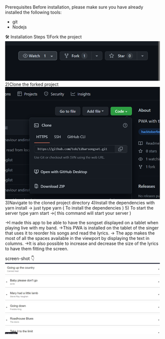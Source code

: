 Prerequisites
Before installation, please make sure you have already installed the following tools:

* git
* Nodejs

🛠️ Installation Steps
1)Fork the project
![](img/fork.png)
2)Clone the forked project
![](img/clone.png)
3)Navigate to the cloned project directory
4)Install the dependencies with yarn install
-> just type yarn ( To install the dependencies )
5)  To start the server type yarn start 
->( this command will start your server )


->I made this app to be able to have the songset displayed on a tablet when playing live with my band. 
->This PWA is installed on the tablet of the singer that uses it to reorder his songs and read the lyrics.
-> The app makes the most of all the spaces available in the viewport by displaying the text in columns.
->It is also possible to increase and decrease the size of the lyrics to have them fitting the screen.


screen-shot 
👇
![](img/demo.png)